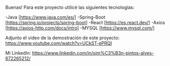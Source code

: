 Buenas! 
Para este proyecto utilicé las siguientes tecnologías:

-Java [https://www.java.com/es/]
-Spring-Boot [https://spring.io/projects/spring-boot]
-React [https://es.react.dev/]
-Axios [https://axios-http.com/docs/intro]
-MYSQL [https://www.mysql.com/]

Adjunto el video de la demostración de este proyecto: https://www.youtube.com/watch?v=UCkST-ePRQI

Mi LinkedIn: https://www.linkedin.com/in/sim%C3%B3n-pintos-alves-672265212/
